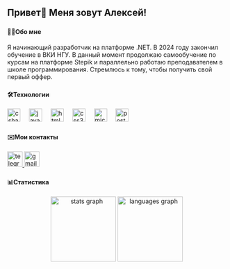 <h2 align="left">Привет👋 Меня зовут Алексей!</h2>

###
<h4>👨‍💻Обо мне</h4>
<p align="left">Я начинающий разработчик на платформе .NET. В 2024 году закончил обучение в ВКИ НГУ. В данный момент продолжаю самообучение по курсам на платформе Stepik и параллельно работаю преподавателем в школе программирования. Стремлюсь к тому, чтобы получить свой первый оффер.</p>

###
<h4>🛠️Технологии</h4>
<div align="left">
  <img src="https://cdn.jsdelivr.net/gh/devicons/devicon/icons/csharp/csharp-original.svg" height="30" alt="csharp logo"  />
  <img width="12" />
  <img src="https://cdn.jsdelivr.net/gh/devicons/devicon/icons/javascript/javascript-original.svg" height="30" alt="javascript logo"  />
  <img width="12" />
  <img src="https://cdn.jsdelivr.net/gh/devicons/devicon/icons/html5/html5-original.svg" height="30" alt="html5 logo"  />
  <img width="12" />
  <img src="https://cdn.jsdelivr.net/gh/devicons/devicon/icons/css3/css3-original.svg" height="30" alt="css3 logo"  />
  <img width="12" />
  <img src="https://cdn.jsdelivr.net/gh/devicons/devicon/icons/microsoftsqlserver/microsoftsqlserver-plain.svg" height="30" alt="microsoftsqlserver logo"  />
  <img width="12" />
  <img src="https://cdn.jsdelivr.net/gh/devicons/devicon/icons/postgresql/postgresql-original.svg" height="30" alt="postgresql logo"  />
</div>

###
<h4>✉️Мои контакты</h4>
<div align="left">
  <a href="https://t.me/alexeykapp" target="_blank">
    <img src="https://img.shields.io/static/v1?message=Telegram&logo=telegram&label=&color=2CA5E0&logoColor=white&labelColor=&style=for-the-badge" height="35" alt="telegram logo"  />
  </a>
  <img src="https://img.shields.io/static/v1?message=Gmail&logo=gmail&label=&color=D14836&logoColor=white&labelColor=&style=for-the-badge" height="35" alt="gmail logo"  />
</div>

###
<h4>📊Статистика</h4>
<div align="center">
  <img src="https://github-readme-stats.vercel.app/api?username=alexeykapp&hide_title=false&hide_rank=false&show_icons=true&include_all_commits=true&count_private=true&disable_animations=false&locale=en&hide_border=false" height="150" alt="stats graph"/>
  <img src="https://github-readme-stats.vercel.app/api/top-langs?username=alexeykapp&locale=en&hide_title=false&layout=compact&card_width=320&langs_count=5&theme=dracula&hide_border=false" height="150" alt="languages graph"  />
</div>

